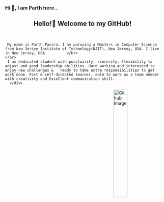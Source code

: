 ###  Hi 👋, I am Parth here..

<html>
<body>
 <div class="container">
   <div align="center">
     <h2>Hello!👋 Welcome to my GitHub!</h2></br>
   </div>



  <div class="row">
    <div class="col">
       
     My name is Parth Panara. I am pursuing a Masters in Computer Science from New Jersey Institute of Technology(NJIT), New Jersey, USA. I live in New Jersey, USA.         </br>
    </br>
     I am dedicated student with punctuality, sincerity, flexibility to adjust and good leadership abilities. Hard working and interested to enjoy new challenges &   ready to take extra responsibilities to get work done. Fast & self-directed learner, able to work as a team member with creativity and Excellent communication skill.
      </div>
     
   <div class="col">
   <img width="30%" align="right" alt="Github Image" src="https://img.freepik.com/free-vector/programming-concept-illustration_114360-1351.jpg?         w=826&t=st=1663649634~exp=1663650234~hmac=9821f831ff42d2790cc942e3ef6194a385d3af18a75736d632d62d845cef38c1/">
     </div>
  
 </div>
</div>

   


</body>
</html>


